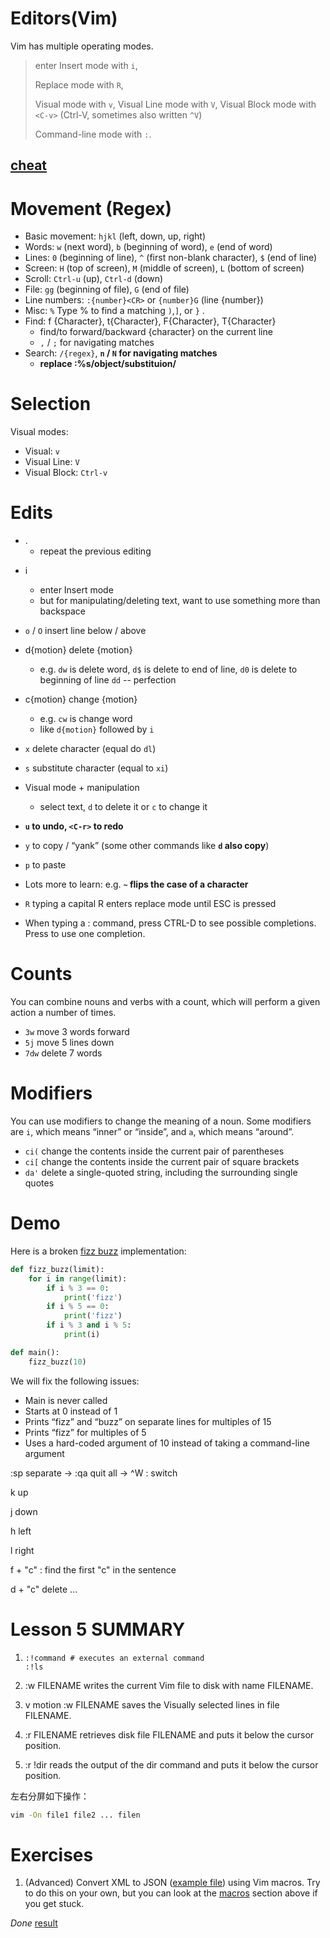 # Editors(Vim)

Vim has multiple operating modes.

>enter Insert mode with `i`, 
>
>Replace mode with `R`, 
>
>Visual mode with `v`, Visual Line mode with `V`, Visual Block mode with `<C-v>` (Ctrl-V, sometimes also written `^V`)
>
>Command-line mode with `:`.

## [cheat](cheat_sheet.txt)

# Movement (Regex)

- Basic movement: `hjkl` (left, down, up, right)
- Words: `w` (next word), `b` (beginning of word), `e` (end of word)
- Lines: `0` (beginning of line), `^` (first non-blank character), `$` (end of line)
- Screen: `H` (top of screen), `M` (middle of screen), `L` (bottom of screen)
- Scroll: `Ctrl-u` (up), `Ctrl-d` (down)
- File: `gg` (beginning of file), `G` (end of file)
- Line numbers: `:{number}<CR>` or `{number}G` (line {number})
- Misc: `%` Type  %  to find a matching `)`,`]`, or `}` .
- Find: f {Character}, t{Character}, F{Character}, T{Character}
  - find/to forward/backward {character} on the current line
  - `,` / `;` for navigating matches
- Search: `/{regex}`, **`n` / `N` for navigating matches**
  - **replace :%s/object/substituion/**


# Selection

Visual modes:

- Visual: `v`
- Visual Line: `V`
- Visual Block: `Ctrl-v`

# Edits

* .
  * repeat the previous editing

- i
  - enter Insert mode
  - but for manipulating/deleting text, want to use something more than backspace
- `o` / `O` insert line below / above
- d{motion} delete {motion}
  - e.g. `dw` is delete word, `d$` is delete to end of line, `d0` is delete to beginning of line `dd` -- perfection
- c{motion} change {motion}
  - e.g. `cw` is change word
  - like `d{motion}` followed by `i`
- `x` delete character (equal do `dl`)
- `s` substitute character (equal to `xi`)
- Visual mode + manipulation

  - select text, `d` to delete it or `c` to change it
- **`u` to undo, `<C-r>` to redo**
- `y` to copy / “yank” (some other commands like **`d` also copy**)
- `p` to paste
- Lots more to learn: e.g. **`~` flips the case of a character**
- `R` typing a capital R enters replace mode until ESC is pressed
- When typing a  :  command, press CTRL-D to see possible completions.
       Press <TAB> to use one completion.

# Counts

You can combine nouns and verbs with a count, which will perform a given action a number of times.

- `3w` move 3 words forward
- `5j` move 5 lines down
- `7dw` delete 7 words

# Modifiers

You can use modifiers to change the meaning of a noun. Some modifiers are `i`, which means “inner” or “inside”, and `a`, which means “around”.

- `ci(` change the contents inside the current pair of parentheses
- `ci[` change the contents inside the current pair of square brackets
- `da'` delete a single-quoted string, including the surrounding single quotes

# Demo

Here is a broken [fizz buzz](https://en.wikipedia.org/wiki/Fizz_buzz) implementation:

```python
def fizz_buzz(limit):
    for i in range(limit):
        if i % 3 == 0:
            print('fizz')
        if i % 5 == 0:
            print('fizz')
        if i % 3 and i % 5:
            print(i)

def main():
    fizz_buzz(10)
```

We will fix the following issues:

- Main is never called
- Starts at 0 instead of 1
- Prints “fizz” and “buzz” on separate lines for multiples of 15
- Prints “fizz” for multiples of 5
- Uses a hard-coded argument of 10 instead of taking a command-line argument



:sp  separate -> :qa quit all -> ^W : switch

k up

j down

h left 

l right

f + "c" : find the first "c" in the sentence

d + "c" delete ...

# Lesson 5 SUMMARY

1. ```vim
   :!command # executes an external command
   :!ls
   ```

2. :w FILENAME  writes the current Vim file to disk with name FILENAME.

  3.  v  motion  :w FILENAME  saves the Visually selected lines in file
      FILENAME.

  4.  :r FILENAME  retrieves disk file FILENAME and puts it below the
      cursor position.

  5.  :r !dir  reads the output of the dir command and puts it below the
      cursor position.





左右分屏如下操作：

```bash
vim -On file1 file2 ... filen
```

# Exercises

1. (Advanced) Convert XML to JSON ([example file](https://missing.csail.mit.edu/2020/files/example-data.xml)) using Vim macros. Try to do this on your own, but you can look at the [macros](https://missing.csail.mit.edu/2020/editors/#macros) section above if you get stuck.

*Done* [result](1.json)


